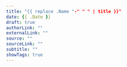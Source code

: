 ```yaml
---
title: "{{ replace .Name "-" " " | title }}"
date: {{ .Date }}
draft: true
authorLink: ""
externalLink: ""
source: ""
sourceLink: ""
subtitle: ""
showTags: true
---
```


